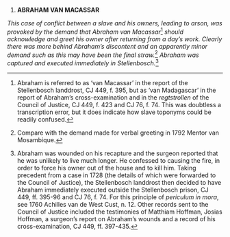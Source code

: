 1.  **ABRAHAM VAN MACASSAR**

*This case of conflict between a slave and his owners, leading to arson,
was provoked by the demand that Abraham van Macassar*[^1] *should
acknowledge and greet his owner after returning from a day’s work.
Clearly there was more behind Abraham’s discontent and an apparently
minor demand such as this may have been the final straw.*[^2] *Abraham
was captured and executed immediately in Stellenbosch.*[^3]

[^1]: Abraham is referred to as ‘van Macassar’ in the report of the
    Stellenbosch landdrost, CJ 449, f. 395, but as ‘van Madagascar’ in
    the report of Abraham’s cross-examination and in the *regtstrollen*
    of the Council of Justice, CJ 449, f. 423 and CJ 76, f. 74. This was
    doubtless a transcription error, but it does indicate how slave
    toponyms could be readily confused.

[^2]: Compare with the demand made for verbal greeting in 1792 Mentor
    van Mosambique.

[^3]: Abraham was wounded on his recapture and the surgeon reported that
    he was unlikely to live much longer. He confessed to causing the
    fire, in order to force his owner out of the house and to kill him.
    Taking precedent from a case in 1728 (the details of which were
    forwarded to the Council of Justice), the Stellenbosch landdrost
    then decided to have Abraham immediately executed outside the
    Stellenbosch prison, CJ 449, ff. 395-96 and CJ 76, f. 74. For this
    principle of *periculum in mora*, see 1760 Achilles van de West
    Cust, n. 12. Other records sent to the Council of Justice included
    the testimonies of Matthiam Hoffman, Josias Hoffman, a surgeon’s
    report on Abraham’s wounds and a record of his cross-examination, CJ
    449, ff. 397-435.
